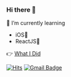 ### Hi there 👋

🌱 I’m currently learning 

- iOS🍎
- ReactJS🐥

👉 [What I Did](https://www.notion.so/Lee-JaeYong-3feb909f663740f282367a0c94481083)


[![Hits](https://hits.seeyoufarm.com/api/count/incr/badge.svg?url=https%3A%2F%2Fgithub.com%2Fwody27%2Fhit-counter&count_bg=%231DD399&title_bg=%23555555&icon=ghostery.svg&icon_color=%23FDF9F9&title=hits&edge_flat=false)](https://hits.seeyoufarm.com)
[![Gmail Badge](https://img.shields.io/badge/Gmail-d14836?style=flat-square&logo=Gmail&logoColor=white&link=mailto:maxwodyd98@gmail.com)](mailto:maxwodyd98@gmail.com)
	
<!--
**wody27/wody27** is a ✨ _special_ ✨ repository because its `README.md` (this file) appears on your GitHub profile.

Here are some ideas to get you started:

- 🔭 I’m currently working on ...
- 
- 👯 I’m looking to collaborate on ...
- 🤔 I’m looking for help with ...
- 💬 Ask me about ...
- 📫 How to reach me: ...
- 😄 Pronouns: ...
- ⚡ Fun fact: ...
-->
